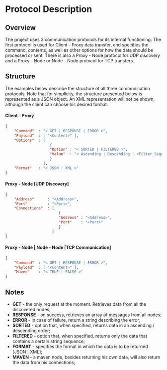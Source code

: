 # Protocol Description

## Overview
The project uses 3 communication protocols for its internal functioning.
The first protocol is used for Client - Proxy data transfer, and specifies the command, contents, as well as other options
for how the data should be processed or sent. There is also a Proxy - Node protocol for UDP discovery and a Proxy - Node or Node - Node protocol for TCP transfers.

## Structure
The examples below describe the structure of all three communication protocols.
Note that for simplicity, the structure presented below is represented as a JSON object. An XML representation will not be shown, although the client can choose his desired format.

#### Client - Proxy

```json
{
    "Command"  : "< GET | RESPONSE | ERROR >",
    "Payload"  : [ "<Content>" ],
    "Options"  : [
                    {
                    "Option" : "< SORTED | FILTERED >",
                    "Value"  : "< Ascending | Descending | <Filter_Sequence> >"
                    }
                 ],
    "Format"   : "< JSON | XML >"
}
```

#### Proxy - Node [UDP Discovery]

```json
{
    "Address"      : "<Address>",
    "Port"         : "<Port>",
    "Connections"  : [
                        {
                        "Address" : "<Address>",
                        "Port"    : "<Port>"
                        }
                     ]
}
```

#### Proxy - Node | Node - Node [TCP Communication]

```json
{
    "Command"  : "< GET | RESPONSE | ERROR >",
    "Payload"  : [ "<Content>" ],
    "Maven"    : "< TRUE | FALSE >"
}
```

## Notes
* **GET** - the only request at the moment. Retrieves data from all the discovered nodes;
* **RESPONSE** - on success, retrieves an array of messages from all nodes;
* **ERROR** - in case of failure, return a string describing the error;
* **SORTED** - option that, when specified, returns data in an ascending / descending order;
* **FILTERED** - option that, when specified, returns only the data that contains a certain string sequence;
* **FORMAT** - specifies the format in which the data is to be returned [JSON | XML];
* **MAVEN** - a maven node, besides returning his own data, will also return the data from his connections;


